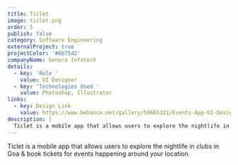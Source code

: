 ```yaml
---
title: Ticlet
image: ticlet.png
order: 5
publish: false
category: Software Engineering
externalProject: true
projectColor: '#6b75d2'
companyName: Genora Infotech
details:
  - key: 'Role '
    value: UI Designer
  - key: 'Technologies Used '
    value: Photoshop, Illustrator
links:
  - key: Design Link
    value: https://www.behance.net/gallery/50665321/Events-App-UI-Design
description: |
  Ticlet is a mobile app that allows users to explore the nightlife in clubs in Goa & book tickets for events happening around your location.
---
```


Ticlet is a mobile app that allows users to explore the nightlife in clubs in Goa & book tickets for events happening around your location.
